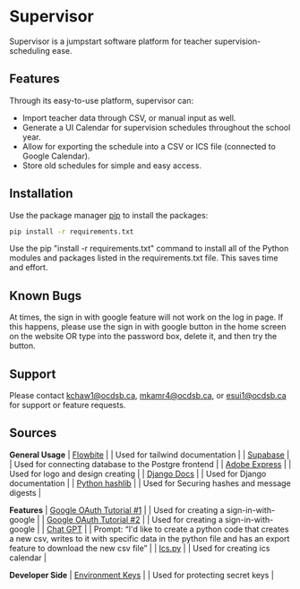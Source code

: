 # Supervisor
Supervisor is a jumpstart software platform for teacher supervision-scheduling ease.

## Features
Through its easy-to-use platform, supervisor can:
 - Import teacher data through CSV, or manual input as well.
 - Generate a UI Calendar for supervision schedules throughout the school year.
 - Allow for exporting the schedule into a CSV or ICS file (connected to Google Calendar).
 - Store old schedules for simple and easy access.

## Installation
Use the package manager [pip](https://pip.pypa.io/en/stable/) to install the packages:
```bash
pip install -r requirements.txt
```
Use the pip "install -r requirements.txt" command to install all of the Python modules and packages listed in the requirements.txt file. This saves time and effort.
## Known Bugs
At times, the sign in with google feature will not work on the log in page. If this happens, please use the sign in with google button in the home screen on the website OR type into the password box, delete it, and then try the button.

## Support
Please contact kchaw1@ocdsb.ca, mkamr4@ocdsb.ca, or esui1@ocdsb.ca for support or feature requests.
## Sources

**General Usage**
| [Flowbite](https://flowbite.com/docs/getting-started/introduction/) | | Used for tailwind documentation |
| [Supabase](https://supabase.com/docs) | | Used for connecting database to the Postgre frontend |
| [Adobe Express](https://www.adobe.com/express/create/logo) | | Used for logo and design creating |
| [Django Docs](https://docs.djangoproject.com/en/5.0/) | | Used for Django documentation |
| [Python hashlib](https://docs.python.org/3/library/hashlib.html) | | Used for Securing hashes and message digests |


**Features**
| [Google OAuth Tutorial #1](https://medium.com/@infowithkiiru/django-user-registration-with-google-67524cce5ab7) | | Used for creating a sign-in-with-google |
| [Google OAuth Tutorial #2](https://pylessons.com/django-google-oauth) | | Used for creating a sign-in-with-google |
| [Chat GPT](https://chat.openai.com/) | | Prompt: “I'd like to create a python code that creates a new csv, writes to it with specific data in the python file and has an export feature to download the new csv file” |
| [Ics.py](https://icspy.readthedocs.io/en/stable/) | | Used for creating ics calendar |

**Developer Side**
| [Environment Keys](https://alicecampkin.medium.com/how-to-set-up-environment-variables-in-django-f3c4db78c55f) | | Used for protecting secret keys |
